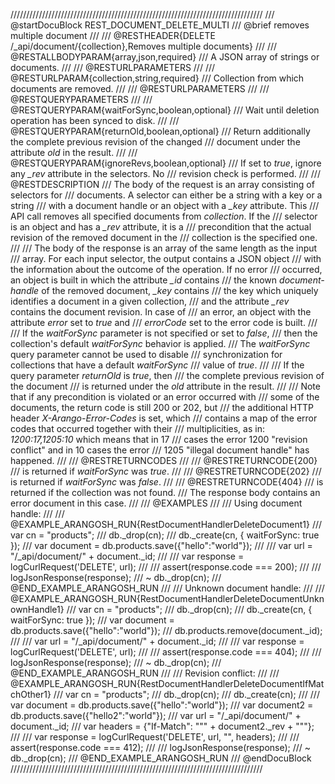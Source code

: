 ////////////////////////////////////////////////////////////////////////////////
/// @startDocuBlock REST_DOCUMENT_DELETE_MULTI
/// @brief removes multiple document
///
/// @RESTHEADER{DELETE /_api/document/{collection},Removes multiple documents}
///
/// @RESTALLBODYPARAM{array,json,required}
/// A JSON array of strings or documents.
///
/// @RESTURLPARAMETERS
///
/// @RESTURLPARAM{collection,string,required}
/// Collection from which documents are removed.
///
/// @RESTURLPARAMETERS
///
/// @RESTQUERYPARAMETERS
///
/// @RESTQUERYPARAM{waitForSync,boolean,optional}
/// Wait until deletion operation has been synced to disk.
///
/// @RESTQUERYPARAM{returnOld,boolean,optional}
/// Return additionally the complete previous revision of the changed 
/// document under the attribute *old* in the result.
///
/// @RESTQUERYPARAM{ignoreRevs,boolean,optional}
/// If set to *true*, ignore any *_rev* attribute in the selectors. No
/// revision check is performed.
///
/// @RESTDESCRIPTION
/// The body of the request is an array consisting of selectors for
/// documents. A selector can either be a string with a key or a string
/// with a document handle or an object with a *_key* attribute. This
/// API call removes all specified documents from *collection*. If the
/// selector is an object and has a *_rev* attribute, it is a
/// precondition that the actual revision of the removed document in the
/// collection is the specified one.
///
/// The body of the response is an array of the same length as the input
/// array. For each input selector, the output contains a JSON object
/// with the information about the outcome of the operation. If no error
/// occurred, an object is built in which the attribute *_id* contains
/// the known *document-handle* of the removed document, *_key* contains
/// the key which uniquely identifies a document in a given collection,
/// and the attribute *_rev* contains the document revision. In case of
/// an error, an object with the attribute *error* set to *true* and
/// *errorCode* set to the error code is built.
///
/// If the *waitForSync* parameter is not specified or set to *false*,
/// then the collection's default *waitForSync* behavior is applied.
/// The *waitForSync* query parameter cannot be used to disable
/// synchronization for collections that have a default *waitForSync*
/// value of *true*.
///
/// If the query parameter *returnOld* is *true*, then
/// the complete previous revision of the document
/// is returned under the *old* attribute in the result.
///
/// Note that if any precondition is violated or an error occurred with
/// some of the documents, the return code is still 200 or 202, but
/// the additional HTTP header *X-Arango-Error-Codes* is set, which
/// contains a map of the error codes that occurred together with their
/// multiplicities, as in: *1200:17,1205:10* which means that in 17
/// cases the error 1200 "revision conflict" and in 10 cases the error
/// 1205 "illegal document handle" has happened.
///
/// @RESTRETURNCODES
///
/// @RESTRETURNCODE{200}
/// is returned if *waitForSync* was *true*.
///
/// @RESTRETURNCODE{202}
/// is returned if *waitForSync* was *false*.
///
/// @RESTRETURNCODE{404}
/// is returned if the collection was not found.
/// The response body contains an error document in this case.
///
/// @EXAMPLES
///
/// Using document handle:
///
/// @EXAMPLE_ARANGOSH_RUN{RestDocumentHandlerDeleteDocument1}
///     var cn = "products";
///     db._drop(cn);
///     db._create(cn, { waitForSync: true });
///     var document = db.products.save({"hello":"world"});
///
///     var url = "/_api/document/" + document._id;
///
///     var response = logCurlRequest('DELETE', url);
///
///     assert(response.code === 200);
///
///     logJsonResponse(response);
///   ~ db._drop(cn);
/// @END_EXAMPLE_ARANGOSH_RUN
///
/// Unknown document handle:
///
/// @EXAMPLE_ARANGOSH_RUN{RestDocumentHandlerDeleteDocumentUnknownHandle1}
///     var cn = "products";
///     db._drop(cn);
///     db._create(cn, { waitForSync: true });
///     var document = db.products.save({"hello":"world"});
///     db.products.remove(document._id);
///
///     var url = "/_api/document/" + document._id;
///
///     var response = logCurlRequest('DELETE', url);
///
///     assert(response.code === 404);
///
///     logJsonResponse(response);
///   ~ db._drop(cn);
/// @END_EXAMPLE_ARANGOSH_RUN
///
/// Revision conflict:
///
/// @EXAMPLE_ARANGOSH_RUN{RestDocumentHandlerDeleteDocumentIfMatchOther1}
///     var cn = "products";
///     db._drop(cn);
///     db._create(cn);
///
///     var document = db.products.save({"hello":"world"});
///     var document2 = db.products.save({"hello2":"world"});
///     var url = "/_api/document/" + document._id;
///     var headers = {"If-Match":  "\"" + document2._rev + "\""};
///
///     var response = logCurlRequest('DELETE', url, "", headers);
///
///     assert(response.code === 412);
///
///     logJsonResponse(response);
///   ~ db._drop(cn);
/// @END_EXAMPLE_ARANGOSH_RUN
/// @endDocuBlock
////////////////////////////////////////////////////////////////////////////////
